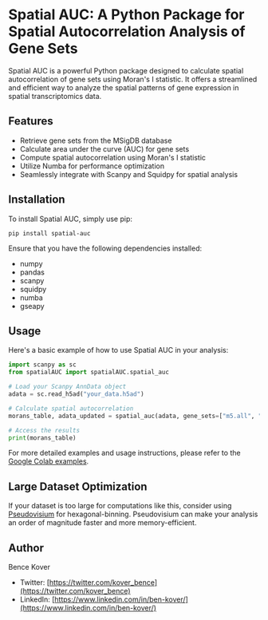 # Spatial AUC: A Python Package for Spatial Autocorrelation Analysis of Gene Sets

Spatial AUC is a powerful Python package designed to calculate spatial autocorrelation of gene sets using Moran's I statistic. It offers a streamlined and efficient way to analyze the spatial patterns of gene expression in spatial transcriptomics data.

## Features

- Retrieve gene sets from the MSigDB database
- Calculate area under the curve (AUC) for gene sets
- Compute spatial autocorrelation using Moran's I statistic
- Utilize Numba for performance optimization
- Seamlessly integrate with Scanpy and Squidpy for spatial analysis

## Installation

To install Spatial AUC, simply use pip:

```shell
pip install spatial-auc
```

Ensure that you have the following dependencies installed:

- numpy
- pandas
- scanpy
- squidpy
- numba
- gseapy

## Usage

Here's a basic example of how to use Spatial AUC in your analysis:

```python
import scanpy as sc
from spatialAUC import spatialAUC.spatial_auc

# Load your Scanpy AnnData object
adata = sc.read_h5ad("your_data.h5ad")

# Calculate spatial autocorrelation
morans_table, adata_updated = spatial_auc(adata, gene_sets=["m5.all", "m2.all"], n_perms=1000)

# Access the results
print(morans_table)
```

For more detailed examples and usage instructions, please refer to the [Google Colab examples](https://colab.research.google.com/drive/1jWw7JBmPyL7-5L3U3ZvN4J4jZZZZ3Q3Q?usp=sharing).

## Large Dataset Optimization

If your dataset is too large for computations like this, consider using [Pseudovisium](https://github.com/BKover99/Pseudovisium) for hexagonal-binning. Pseudovisium can make your analysis an order of magnitude faster and more memory-efficient.

## Author

Bence Kover

- Twitter: [https://twitter.com/kover_bence](https://twitter.com/kover_bence)
- LinkedIn: [https://www.linkedin.com/in/ben-kover/](https://www.linkedin.com/in/ben-kover/)
